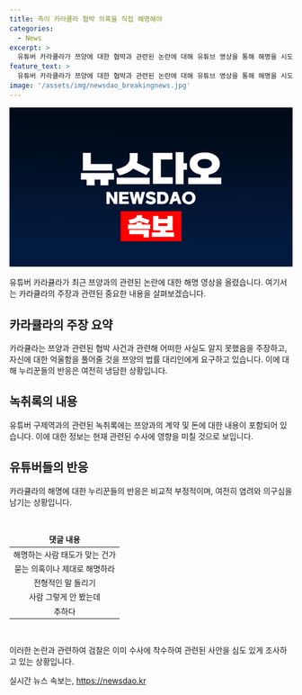 ```yaml
---
title: 측이 카라큘라 협박 의혹을 직접 해명해야
categories:
  - News
excerpt: >
  유튜버 카라큘라가 쯔양에 대한 협박과 관련된 논란에 대해 유튜브 영상을 통해 해명을 시도했으나 누리꾼들의 반응은 부정적이었다. 이에 누리꾼들은 카라큘라의 태도를 비난하며, 사람들의 의심을 해명할 책임이 있다고 주장했다. 그리고 일부 유튜버들이 쯔양의 과거를 이용하여 돈을 뜯어내는 계획을 세웠다는 의혹이 제기되었고, 검찰은 수사에 착수했다.
feature_text: >
  유튜버 카라큘라가 쯔양에 대한 협박과 관련된 논란에 대해 유튜브 영상을 통해 해명을 시도했으나 누리꾼들의 반응은 부정적이었다. 이에 누리꾼들은 카라큘라의 태도를 비난하며, 사람들의 의심을 해명할 책임이 있다고 주장했다. 그리고 일부 유튜버들이 쯔양의 과거를 이용하여 돈을 뜯어내는 계획을 세웠다는 의혹이 제기되었고, 검찰은 수사에 착수했다.
image: '/assets/img/newsdao_breakingnews.jpg'
---
```


<p><img src="/assets/img/newsdao_breakingnews.jpg" alt="flaretime 속보" /></p>

<p>유튜버 카라큘라가 최근 쯔양과의 관련된 논란에 대한 해명 영상을 올렸습니다. 여기서는 카라큘라의 주장과 관련된 중요한 내용을 살펴보겠습니다.</p>

<h2 data-ke-size="size26">카라큘라의 주장 요약</h2>

<p data-ke-size="size16">카라큘라는 쯔양과 관련된 협박 사건과 관련해 어떠한 사실도 알지 못했음을 주장하고, 자신에 대한 억울함을 풀어줄 것을 쯔양의 법률 대리인에게 요구하고 있습니다. 이에 대해 누리꾼들의 반응은 여전히 냉담한 상황입니다.</p>

<h2 data-ke-size="size26">녹취록의 내용</h2>

<p data-ke-size="size16">유튜버 구제역과의 관련된 녹취록에는 쯔양과의 계약 및 돈에 대한 내용이 포함되어 있습니다. 이에 대한 정보는 현재 관련된 수사에 영향을 미칠 것으로 보입니다.</p>

<h2 data-ke-size="size26">유튜버들의 반응</h2>

<p data-ke-size="size16">카라큘라의 해명에 대한 누리꾼들의 반응은 비교적 부정적이며, 여전히 염려와 의구심을 남기는 상황입니다.</p>

<p data-ke-size="size16">&nbsp;</p>

<table>
    <thead>
        <tr>
            <td style="text-align: center; height: 17px;"><b>댓글 내용</b></td>
        </tr>
    </thead>
    <tbody>
        <tr>
            <td style="text-align: center; height: 17px;">해명하는 사람 태도가 맞는 건가</td>
        </tr>
        <tr>
            <td style="text-align: center; height: 17px;">묻는 의혹이나 제대로 해명하라</td>
        </tr>
        <tr>
            <td style="text-align: center; height: 17px;">전형적인 말 돌리기</td>
        </tr>
        <tr>
            <td style="text-align: center; height: 17px;">사람 그렇게 안 봤는데</td>
        </tr>
        <tr>
            <td style="text-align: center; height: 17px;">추하다</td>
        </tr>
    </tbody>
</table>

<p data-ke-size="size16">&nbsp;</p>

<p>이러한 논란과 관련하여 검찰은 이미 수사에 착수하여 관련된 사안을 심도 있게 조사하고 있는 상황입니다.</p>
실시간 뉴스 속보는, <a href="https://newsdao.kr" rel="dofollow">https://newsdao.kr</a>


